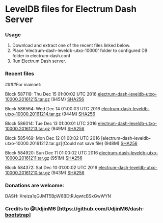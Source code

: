 # LevelDB files for Electrum Dash Server

### Usage

1. Download and extract one of the recent files linked below.
2. Place 'electrum-dash-leveldb-utxo-10000' folder to configured DB folder in electrum-dash.conf
3. Run Electrum Dash server.

### Recent files

####For mainnet:

Block 587116: Thu Dec 15 01:00:02 UTC 2016 [electrum-dash-leveldb-utxo-10000.20161215.tar.gz](https://transfer.sh/KdL2z/electrum-dash-leveldb-utxo-10000.20161215.tar.gz) (945M) [SHA256](https://transfer.sh/3sTtI/electrum-dash-leveldb-utxo-10000.20161215.tar.gz.sha256)

Block 586564: Wed Dec 14 01:00:03 UTC 2016 [electrum-dash-leveldb-utxo-10000.20161214.tar.gz](https://transfer.sh/FFmEq/electrum-dash-leveldb-utxo-10000.20161214.tar.gz) (944M) [SHA256](https://transfer.sh/H0pI7/electrum-dash-leveldb-utxo-10000.20161214.tar.gz.sha256)

Block 586014: Tue Dec 13 01:00:01 UTC 2016 [electrum-dash-leveldb-utxo-10000.20161213.tar.gz](https://transfer.sh/CehWE/electrum-dash-leveldb-utxo-10000.20161213.tar.gz) (949M) [SHA256](https://transfer.sh/qq3IN/electrum-dash-leveldb-utxo-10000.20161213.tar.gz.sha256)

Block 585469: Mon Dec 12 01:00:02 UTC 2016 [electrum-dash-leveldb-utxo-10000.20161212.tar.gz](Could not save file) (948M) [SHA256](https://transfer.sh/BIOup/electrum-dash-leveldb-utxo-10000.20161212.tar.gz.sha256)

Block 584920: Sun Dec 11 01:00:02 UTC 2016 [electrum-dash-leveldb-utxo-10000.20161211.tar.gz](https://transfer.sh/CgPZF/electrum-dash-leveldb-utxo-10000.20161211.tar.gz) (951M) [SHA256](https://transfer.sh/3OYv7/electrum-dash-leveldb-utxo-10000.20161211.tar.gz.sha256)

Block 584372: Sat Dec 10 01:00:02 UTC 2016 [electrum-dash-leveldb-utxo-10000.20161210.tar.gz](https://transfer.sh/EltT0/electrum-dash-leveldb-utxo-10000.20161210.tar.gz) (943M) [SHA256](https://transfer.sh/RimWB/electrum-dash-leveldb-utxo-10000.20161210.tar.gz.sha256)

### Donations are welcome:

DASH: Xreiza1qGJMT5BpW6BDtRJqwtcBSxGwWYN

### Credits to @UdjinM6 [https://github.com/UdjinM6/dash-bootstrap]
